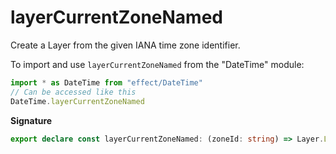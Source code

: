 # layerCurrentZoneNamed

Create a Layer from the given IANA time zone identifier.

To import and use `layerCurrentZoneNamed` from the "DateTime" module:

```ts
import * as DateTime from "effect/DateTime"
// Can be accessed like this
DateTime.layerCurrentZoneNamed
```

**Signature**

```ts
export declare const layerCurrentZoneNamed: (zoneId: string) => Layer.Layer<CurrentTimeZone, IllegalArgumentException>
```

